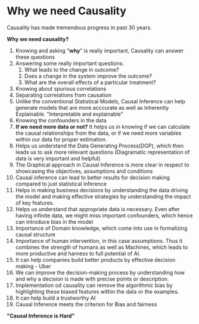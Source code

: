 # Why we need Causality

Causality has made tremendous progress in past 30 years. 

**Why we need causality?**

1. Knowing and asking "**why**" is really important, Causality can answer these questions
2. Answering some really important questions: 
   1. What leads to the change in outcome?
   2. Does a change in the system improve the outcome?
   3.  What are the overall effects of a particular treatment?
3. Knowing about spurious correlations
4. Separating correlations from causation
5. Unlike the conventional Statistical Models, Causal Inference can help generate models that are more acccurate as well as Inherently Explainable. "Interpretable and explainable"
6. Knowing the confounders in the data
7. **If we need more data or not?** It helps us in knowing if we can calculate the causal relationships from the data, or if we need more variables within our data for proper estimation.
8. Helps us understand the Data Generating Process\(DGP\), which then leads us to ask more relevant questions \(Diagramatic representation of data is very important and helpful\)
9. The Graphical approach in Causal Inference is more clear in respect to showcasing the objectives, assumptions and conditions
10. Causal inference can lead to better results for decision making compared to just statistical inference
11. Helps in making business decisions by understanding the data driving the model and making effective strategies by understanding the impact of key features.
12. Helps us understand that appropriate data is necessary. Even after having infinite data, we might miss important confounders, which hence can introduce bias in the model
13. Importance of Domain knowledge, which come into use in formalizing causal structure
14. Importance of human intervention, in this case assumptions. Thus it combines the strength of humans as well as Machines, which leads to more productive and harness to full potential of AI.
15. It can help companies build better products by effective decision making - Uber
16. We can improve the decision-making process by understanding how and why a decision is made with precise points or description.
17. Implementation od causality can remove the algorithmic bias by highlighting these biased features within the data or the examples. 
18. It can help build a trustworthy AI
19.  Causal Inference meets the criterion for Bias and fairness

**"Causal Inference is Hard"**

